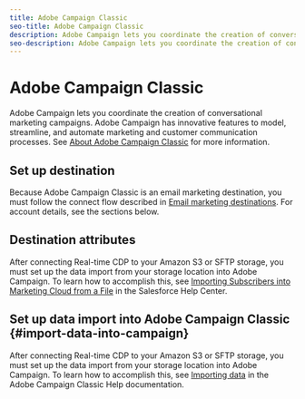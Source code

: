 ```yaml
---
title: Adobe Campaign Classic
seo-title: Adobe Campaign Classic
description: Adobe Campaign lets you coordinate the creation of conversational marketing campaigns. Adobe Campaign has innovative features to model, streamline, and automate marketing and customer communication processes.
seo-description: Adobe Campaign lets you coordinate the creation of conversational marketing campaigns. Adobe Campaign has innovative features to model, streamline, and automate marketing and customer communication processes.
---
```


# Adobe Campaign Classic

Adobe Campaign lets you coordinate the creation of conversational marketing campaigns. Adobe Campaign has innovative features to model, streamline, and automate marketing and customer communication processes. See [About Adobe Campaign Classic](https://docs.adobe.com/content/help/en/campaign-classic/using/getting-started/starting-with-adobe-campaign/about-adobe-campaign-classic.html) for more information.

## Set up destination

Because Adobe Campaign Classic is an email marketing destination, you must follow the connect flow described in [Email marketing destinations](/help/rtcdp/destinations/email-marketing-destinations.md). For account details, see the sections below.

## Destination attributes

After connecting Real-time CDP to your Amazon S3 or SFTP storage, you must set up the data import from your storage location into Adobe Campaign. To learn how to accomplish this, see [Importing Subscribers into Marketing Cloud from a File](https://help.salesforce.com/articleView?id=mc_es_import_subscribers_from_file.htm&type=5) in the Salesforce Help Center.

## Set up data import into Adobe Campaign Classic {#import-data-into-campaign}

After connecting Real-time CDP to your Amazon S3 or SFTP storage, you must set up the data import from your storage location into Adobe Campaign. To learn how to accomplish this, see [Importing data](https://docs.adobe.com/content/help/en/campaign-classic/using/automating-with-workflows/general-operation/importing-data.html) in the Adobe Campaign Classic Help documentation.